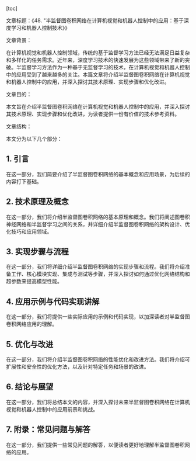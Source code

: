 
[toc]                    
                
                
文章标题：《48. "半监督图卷积网络在计算机视觉和机器人控制中的应用：基于深度学习和机器人控制技术》》

文章背景：

在计算机视觉和机器人控制领域，传统的基于监督学习方法已经无法满足日益复杂和多样化的任务需求。近年来，深度学习技术的快速发展为这些领域带来了新的突破。半监督学习方法作为一种基于无监督学习的技术，在计算机视觉和机器人控制中的应用受到了越来越多的关注。本篇文章将介绍半监督图卷积网络在计算机视觉和机器人控制中的应用，并深入探讨其技术原理、实现步骤和优化改进。

文章目的：

本文旨在介绍半监督图卷积网络在计算机视觉和机器人控制中的应用，并深入探讨其技术原理、实现步骤和优化改进，为读者提供一份有价值的技术参考资料。

文章结构：

本文分为以下几个部分：

## 1. 引言

在这一部分，我们简要介绍了半监督图卷积网络的基本概念和应用场景，为后续的内容打下基础。

## 2. 技术原理及概念

在这一部分，我们将介绍半监督图卷积网络的基本原理和概念。我们将阐述图卷积神经网络和半监督学习之间的关系，并详细介绍半监督图卷积网络的架构设计、优化技巧和应用领域。

## 3. 实现步骤与流程

在这一部分，我们将详细介绍半监督图卷积网络的实现步骤和流程。我们将介绍准备工作、核心模块实现、集成与测试等步骤，并深入探讨如何通过优化网络结构和超参数来提高模型性能。

## 4. 应用示例与代码实现讲解

在这一部分，我们将提供一些实际应用的示例和代码实现，以加深读者对半监督图卷积网络应用的理解。

## 5. 优化与改进

在这一部分，我们将介绍半监督图卷积网络的性能优化和改进方法。我们将介绍可扩展性和安全性的优化方法，以及针对特定任务和场景的改进。

## 6. 结论与展望

在这一部分，我们将总结本文的内容，并深入探讨未来半监督图卷积网络在计算机视觉和机器人控制中的应用前景和挑战。

## 7. 附录：常见问题与解答

在这一部分，我们提供一些常见问题的解答，以便读者更好地理解半监督图卷积网络的应用。

